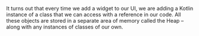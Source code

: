 It turns out that every time we add a widget to our UI, we are adding a Kotlin instance of a class that we can access with a reference in our code. All these objects are stored in a separate area of memory called the Heap – along with any instances of classes of our own.
